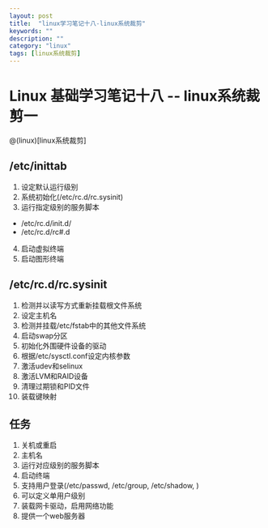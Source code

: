 ```yaml
---
layout: post
title:  "linux学习笔记十八-linux系统裁剪"
keywords: ""
description: ""
category: "linux" 
tags: [linux系统裁剪]
---
```


# Linux 基础学习笔记十八 -- linux系统裁剪一

@(linux)[linux系统裁剪]

<!-- more -->

## /etc/inittab

1. 设定默认运行级别
2. 系统初始化(/etc/rc.d/rc.sysinit)
3. 运行指定级别的服务脚本
- /etc/rc.d/init.d/
- /etc/rc.d/rc#.d
4. 启动虚拟终端
5. 启动图形终端

## /etc/rc.d/rc.sysinit

1. 检测并以读写方式重新挂载根文件系统
2. 设定主机名
3. 检测并挂载/etc/fstab中的其他文件系统
4. 启动swap分区
5. 初始化外围硬件设备的驱动
6. 根据/etc/sysctl.conf设定内核参数
7. 激活udev和selinux
8. 激活LVM和RAID设备
9. 清理过期锁和PID文件
10. 装载键映射

## 任务

1. 关机或重启
2. 主机名
3. 运行对应级别的服务脚本
4. 启动终端
5. 支持用户登录(/etc/passwd, /etc/group, /etc/shadow, )
6. 可以定义单用户级别
7. 装载网卡驱动，启用网络功能
8. 提供一个web服务器
